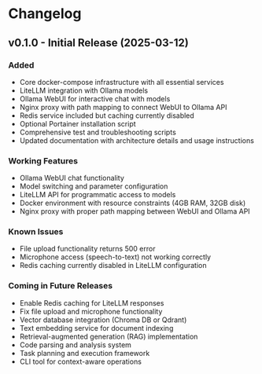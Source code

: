# Changelog

## v0.1.0 - Initial Release (2025-03-12)

### Added
- Core docker-compose infrastructure with all essential services
- LiteLLM integration with Ollama models
- Ollama WebUI for interactive chat with models
- Nginx proxy with path mapping to connect WebUI to Ollama API
- Redis service included but caching currently disabled
- Optional Portainer installation script
- Comprehensive test and troubleshooting scripts
- Updated documentation with architecture details and usage instructions

### Working Features
- Ollama WebUI chat functionality
- Model switching and parameter configuration
- LiteLLM API for programmatic access to models
- Docker environment with resource constraints (4GB RAM, 32GB disk)
- Nginx proxy with proper path mapping between WebUI and Ollama API

### Known Issues
- File upload functionality returns 500 error
- Microphone access (speech-to-text) not working correctly
- Redis caching currently disabled in LiteLLM configuration

### Coming in Future Releases
- Enable Redis caching for LiteLLM responses
- Fix file upload and microphone functionality
- Vector database integration (Chroma DB or Qdrant)
- Text embedding service for document indexing
- Retrieval-augmented generation (RAG) implementation
- Code parsing and analysis system
- Task planning and execution framework
- CLI tool for context-aware operations
